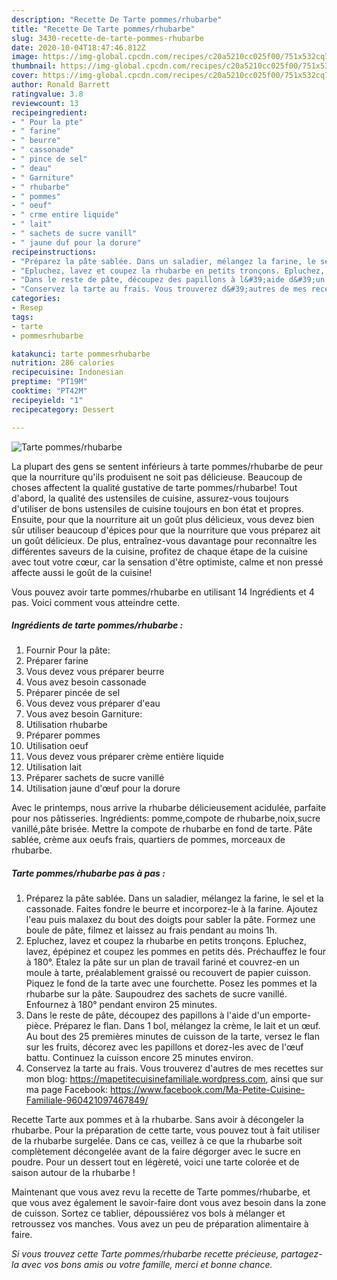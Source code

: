 ```yaml
---
description: "Recette De Tarte pommes/rhubarbe"
title: "Recette De Tarte pommes/rhubarbe"
slug: 3430-recette-de-tarte-pommes-rhubarbe
date: 2020-10-04T18:47:46.812Z
image: https://img-global.cpcdn.com/recipes/c20a5210cc025f00/751x532cq70/tarte-pommesrhubarbe-photo-principale-de-la-recette.jpg
thumbnail: https://img-global.cpcdn.com/recipes/c20a5210cc025f00/751x532cq70/tarte-pommesrhubarbe-photo-principale-de-la-recette.jpg
cover: https://img-global.cpcdn.com/recipes/c20a5210cc025f00/751x532cq70/tarte-pommesrhubarbe-photo-principale-de-la-recette.jpg
author: Ronald Barrett
ratingvalue: 3.8
reviewcount: 13
recipeingredient:
- " Pour la pte"
- " farine"
- " beurre"
- " cassonade"
- " pince de sel"
- " deau"
- " Garniture"
- " rhubarbe"
- " pommes"
- " oeuf"
- " crme entire liquide"
- " lait"
- " sachets de sucre vanill"
- " jaune duf pour la dorure"
recipeinstructions:
- "Préparez la pâte sablée. Dans un saladier, mélangez la farine, le sel et la cassonade. Faites fondre le beurre et incorporez-le à la farine. Ajoutez l&#39;eau puis malaxez du bout des doigts pour sabler la pâte. Formez une boule de pâte, filmez et laissez au frais pendant au moins 1h."
- "Epluchez, lavez et coupez la rhubarbe en petits tronçons. Epluchez, lavez, épépinez et coupez les pommes en petits dés. Préchauffez le four à 180°. Etalez la pâte sur un plan de travail fariné et couvrez-en un moule à tarte, préalablement graissé ou recouvert de papier cuisson. Piquez le fond de la tarte avec une fourchette. Posez les pommes et la rhubarbe sur la pâte. Saupoudrez des sachets de sucre vanillé. Enfournez à 180° pendant environ 25 minutes."
- "Dans le reste de pâte, découpez des papillons à l&#39;aide d&#39;un emporte-pièce. Préparez le flan. Dans 1 bol, mélangez la crème, le lait et un œuf. Au bout des 25 premières minutes de cuisson de la tarte, versez le flan sur les fruits, décorez avec les papillons et dorez-les avec de l&#39;œuf battu. Continuez la cuisson encore 25 minutes environ."
- "Conservez la tarte au frais. Vous trouverez d&#39;autres de mes recettes sur mon blog: https://mapetitecuisinefamiliale.wordpress.com, ainsi que sur ma page Facebook: https://www.facebook.com/Ma-Petite-Cuisine-Familiale-960421097467849/"
categories:
- Resep
tags:
- tarte
- pommesrhubarbe

katakunci: tarte pommesrhubarbe 
nutrition: 286 calories
recipecuisine: Indonesian
preptime: "PT19M"
cooktime: "PT42M"
recipeyield: "1"
recipecategory: Dessert

---
```



![Tarte pommes/rhubarbe](https://img-global.cpcdn.com/recipes/c20a5210cc025f00/751x532cq70/tarte-pommesrhubarbe-photo-principale-de-la-recette.jpg)

La plupart des gens se sentent inférieurs à tarte pommes/rhubarbe de peur que la nourriture qu'ils produisent ne soit pas délicieuse. Beaucoup de choses affectent la qualité gustative de tarte pommes/rhubarbe! Tout d'abord, la qualité des ustensiles de cuisine, assurez-vous toujours d'utiliser de bons ustensiles de cuisine toujours en bon état et propres. Ensuite, pour que la nourriture ait un goût plus délicieux, vous devez bien sûr utiliser beaucoup d'épices pour que la nourriture que vous préparez ait un goût délicieux. De plus, entraînez-vous davantage pour reconnaître les différentes saveurs de la cuisine, profitez de chaque étape de la cuisine avec tout votre cœur, car la sensation d'être optimiste, calme et non pressé affecte aussi le goût de la cuisine!

<!--inarticleads1-->

Vous pouvez avoir tarte pommes/rhubarbe en utilisant 14 Ingrédients et 4 pas. Voici comment vous atteindre cette.

##### Ingrédients de tarte pommes/rhubarbe :

1. Fournir  Pour la pâte:
1. Préparer  farine
1. Vous devez vous préparer  beurre
1. Vous avez besoin  cassonade
1. Préparer  pincée de sel
1. Vous devez vous préparer  d&#39;eau
1. Vous avez besoin  Garniture:
1. Utilisation  rhubarbe
1. Préparer  pommes
1. Utilisation  oeuf
1. Vous devez vous préparer  crème entière liquide
1. Utilisation  lait
1. Préparer  sachets de sucre vanillé
1. Utilisation  jaune d&#39;œuf pour la dorure


Avec le printemps, nous arrive la rhubarbe délicieusement acidulée, parfaite pour nos pâtisseries. Ingrédients: pomme,compote de rhubarbe,noix,sucre vanillé,pâte brisée. Mettre la compote de rhubarbe en fond de tarte. Pâte sablée, crème aux oeufs frais, quartiers de pommes, morceaux de rhubarbe. 

<!--inarticleads2-->

##### Tarte pommes/rhubarbe pas à pas :

1. Préparez la pâte sablée. Dans un saladier, mélangez la farine, le sel et la cassonade. Faites fondre le beurre et incorporez-le à la farine. Ajoutez l&#39;eau puis malaxez du bout des doigts pour sabler la pâte. Formez une boule de pâte, filmez et laissez au frais pendant au moins 1h.
1. Epluchez, lavez et coupez la rhubarbe en petits tronçons. Epluchez, lavez, épépinez et coupez les pommes en petits dés. Préchauffez le four à 180°. Etalez la pâte sur un plan de travail fariné et couvrez-en un moule à tarte, préalablement graissé ou recouvert de papier cuisson. Piquez le fond de la tarte avec une fourchette. Posez les pommes et la rhubarbe sur la pâte. Saupoudrez des sachets de sucre vanillé. Enfournez à 180° pendant environ 25 minutes.
1. Dans le reste de pâte, découpez des papillons à l&#39;aide d&#39;un emporte-pièce. Préparez le flan. Dans 1 bol, mélangez la crème, le lait et un œuf. Au bout des 25 premières minutes de cuisson de la tarte, versez le flan sur les fruits, décorez avec les papillons et dorez-les avec de l&#39;œuf battu. Continuez la cuisson encore 25 minutes environ.
1. Conservez la tarte au frais. Vous trouverez d&#39;autres de mes recettes sur mon blog: https://mapetitecuisinefamiliale.wordpress.com, ainsi que sur ma page Facebook: https://www.facebook.com/Ma-Petite-Cuisine-Familiale-960421097467849/


Recette Tarte aux pommes et à la rhubarbe. Sans avoir à décongeler la rhubarbe. Pour la préparation de cette tarte, vous pouvez tout à fait utiliser de la rhubarbe surgelée. Dans ce cas, veillez à ce que la rhubarbe soit complètement décongelée avant de la faire dégorger avec le sucre en poudre. Pour un dessert tout en légèreté, voici une tarte colorée et de saison autour de la rhubarbe ! 

<!--inarticleads1-->

<p>
Maintenant que vous avez revu la recette de Tarte pommes/rhubarbe, et que vous avez également le savoir-faire dont vous avez besoin dans la zone de cuisson. Sortez ce tablier, dépoussiérez vos bols à mélanger et retroussez vos manches. Vous avez un peu de préparation alimentaire à faire.
</p>

<p>
<i>Si vous trouvez cette Tarte pommes/rhubarbe recette précieuse, partagez-la avec vos bons amis ou votre famille, merci et bonne chance.</i>
</p>
